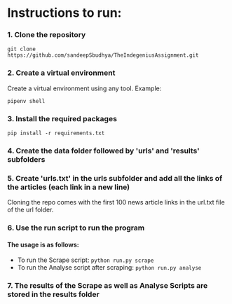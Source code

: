 
# Instructions to run:

### 1. Clone the repository


    git clone https://github.com/sandeepSbudhya/TheIndegeniusAssignment.git
   
   
### 2. Create a virtual environment


Create a virtual environment using any tool.
Example:


    pipenv shell



### 3. Install the required packages


    pip install -r requirements.txt


### 4. Create the data folder followed by 'urls' and 'results' subfolders



### 5. Create 'urls.txt' in the urls subfolder and add all the links of the articles (each link in a new line)

Cloning the repo comes with the first 100 news article links in the url.txt file of the url folder.

### 6. Use the run script to run the program


#### The usage is as follows:


 - To run the Scrape script:
 `python run.py scrape`
 - To run the Analyse script after scraping:
  `python run.py analyse`


### 7. The results of the Scrape as well as Analyse Scripts are stored in the results folder

